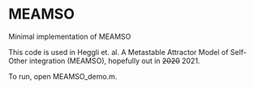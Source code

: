 # MEAMSO
 Minimal implementation of MEAMSO
 
 This code is used in Heggli et. al. A Metastable Attractor Model of
Self-Other integration (MEAMSO), hopefully out in ~~2020~~ 2021.

To run, open MEAMSO_demo.m.
